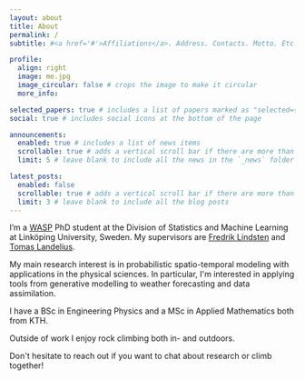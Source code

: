 ```yaml
---
layout: about
title: About
permalink: /
subtitle: #<a href='#'>Affiliations</a>. Address. Contacts. Motto. Etc.

profile:
  align: right
  image: me.jpg
  image_circular: false # crops the image to make it circular
  more_info:

selected_papers: true # includes a list of papers marked as "selected={true}"
social: true # includes social icons at the bottom of the page

announcements:
  enabled: true # includes a list of news items
  scrollable: true # adds a vertical scroll bar if there are more than 3 news items
  limit: 5 # leave blank to include all the news in the `_news` folder

latest_posts:
  enabled: false
  scrollable: true # adds a vertical scroll bar if there are more than 3 new posts items
  limit: 3 # leave blank to include all the blog posts
---
```


I’m a [WASP](https://wasp-sweden.org/) PhD student at the Division of Statistics and Machine Learning at Linköping University, Sweden. My supervisors are [Fredrik Lindsten](https://lindsten.netlify.app/) and [Tomas Landelius](https://www.smhi.se/en/research/research-departments/meteorology/tomas-landelius-1.4817).

My main research interest is in probabilistic spatio-temporal modeling with applications in the physical sciences. In particular, I'm interested in applying tools from generative modelling to weather forecasting and data assimilation. 

I have a BSc in Engineering Physics and a MSc in Applied Mathematics both from KTH. 

Outside of work I enjoy rock climbing both in- and outdoors.

Don't hesitate to reach out if you want to chat about research or climb together!